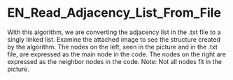 # EN_Read_Adjacency_List_From_File
With this algorithm, we are converting the adjacency list in the .txt file to a singly linked list. 
Examine the attached image to see the structure created by the algorithm. 
The nodes on the left, seen in the picture and in the .txt file, are expressed as the main node in the code.
The nodes on the right are expressed as the neighbor nodes in the code. 
Note: Not all nodes fit in the picture.

